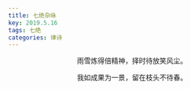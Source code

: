 ```yaml
---
title: 七绝杂咏
key: 2019.5.16
tags: 七绝
categories: 律诗
---
```


<p align="center">雨雪炼得倍精神，择时待放笑风尘。
</p>
<p align="center">我如成果为一景，留在枝头不待春。
</p>
